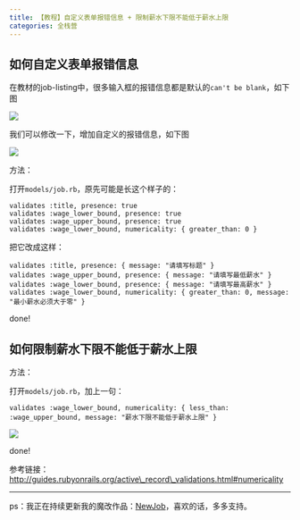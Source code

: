 ```yaml
---
title: 【教程】自定义表单报错信息 + 限制薪水下限不能低于薪水上限
categories: 全栈营
---
```


## 如何自定义表单报错信息

在教材的job-listing中，很多输入框的报错信息都是默认的`can't be blank`，如下图

![][image-1]

我们可以修改一下，增加自定义的报错信息，如下图

![][image-2]

方法：

打开`models/job.rb`，原先可能是长这个样子的：

```
validates :title, presence: true
validates :wage_lower_bound, presence: true
validates :wage_upper_bound, presence: true
validates :wage_lower_bound, numericality: { greater_than: 0 }
```

把它改成这样：

```
validates :title, presence: { message: "请填写标题" }
validates :wage_upper_bound, presence: { message: "请填写最低薪水" }
validates :wage_lower_bound, presence: { message: "请填写最高薪水" }
validates :wage_lower_bound, numericality: { greater_than: 0, message: "最小薪水必须大于零" }
```

done!

## 如何限制薪水下限不能低于薪水上限

方法：

打开`models/job.rb`，加上一句：

```
validates :wage_lower_bound, numericality: { less_than: :wage_upper_bound, message: "薪水下限不能低于薪水上限" }
```

![][image-3]

done!



参考链接：http://guides.rubyonrails.org/active\_record\_validations.html#numericality

---

ps：我正在持续更新我的魔改作品：[NewJob][1]，喜欢的话，多多支持。

[1]:	https://fullstack.xinshengdaxue.com/works/21

[image-1]:	http://oggx6lf7f.bkt.clouddn.com/lppii.png
[image-2]:	http://oggx6lf7f.bkt.clouddn.com/nxkml.png
[image-3]:	http://oggx6lf7f.bkt.clouddn.com/wr46i.png